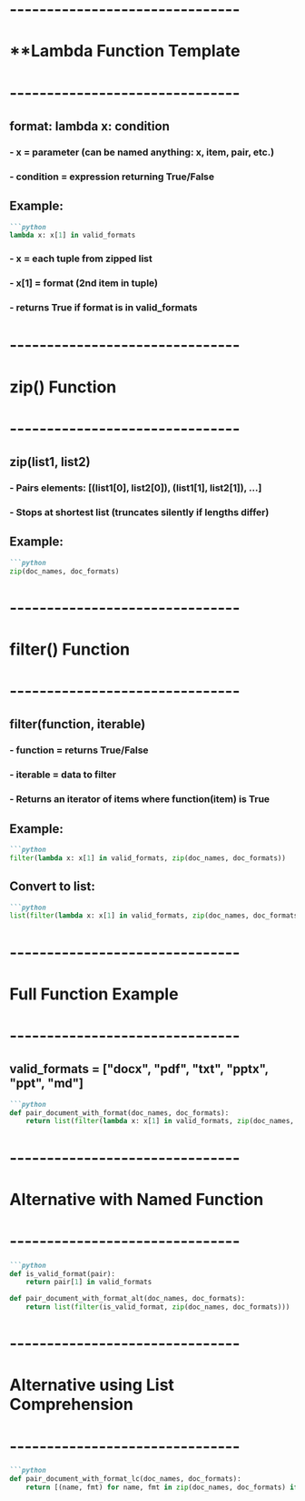 # -------------------------------
# **Lambda Function Template
# -------------------------------
## format: lambda x: condition
### - x = parameter (can be named anything: x, item, pair, etc.)
### - condition = expression returning True/False

## Example:
```markdown
```python
lambda x: x[1] in valid_formats
```
### - x = each tuple from zipped list
### - x[1] = format (2nd item in tuple)
### - returns True if format is in valid_formats

# -------------------------------
# zip() Function
# -------------------------------
## zip(list1, list2)
### - Pairs elements: [(list1[0], list2[0]), (list1[1], list2[1]), ...]
### - Stops at shortest list (truncates silently if lengths differ)

## Example:
```markdown
```python
zip(doc_names, doc_formats)
```


# -------------------------------
# filter() Function
# -------------------------------
## filter(function, iterable)
### - function = returns True/False
### - iterable = data to filter
### - Returns an iterator of items where function(item) is True

## Example:
```markdown
```python 
filter(lambda x: x[1] in valid_formats, zip(doc_names, doc_formats))
```

## Convert to list:
```markdown
```python
list(filter(lambda x: x[1] in valid_formats, zip(doc_names, doc_formats)))
```

# -------------------------------
# Full Function Example
# -------------------------------
## valid_formats = ["docx", "pdf", "txt", "pptx", "ppt", "md"]

```markdown
```python
def pair_document_with_format(doc_names, doc_formats):
    return list(filter(lambda x: x[1] in valid_formats, zip(doc_names, doc_formats)))
```  
# -------------------------------
# Alternative with Named Function
# -------------------------------
```markdown
```python
def is_valid_format(pair):
    return pair[1] in valid_formats

def pair_document_with_format_alt(doc_names, doc_formats):
    return list(filter(is_valid_format, zip(doc_names, doc_formats)))
```
# -------------------------------
# Alternative using List Comprehension
# -------------------------------
```markdown
```python
def pair_document_with_format_lc(doc_names, doc_formats):
    return [(name, fmt) for name, fmt in zip(doc_names, doc_formats) if fmt in valid_formats]
```
